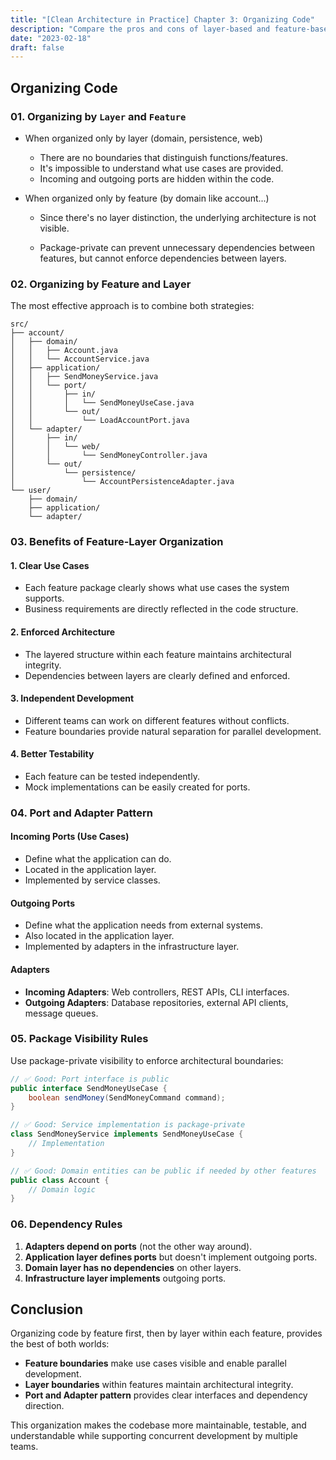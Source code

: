 ```yaml
---
title: "[Clean Architecture in Practice] Chapter 3: Organizing Code"
description: "Compare the pros and cons of layer-based and feature-based organization, and learn effective code organization strategies."
date: "2023-02-18"
draft: false
---
```


## Organizing Code

### 01. Organizing by `Layer` and `Feature`

- When organized only by layer (domain, persistence, web)

  - There are no boundaries that distinguish functions/features.
  - It's impossible to understand what use cases are provided.
  - Incoming and outgoing ports are hidden within the code.

- When organized only by feature (by domain like account...)

  - Since there's no layer distinction, the underlying architecture is not visible.

  - Package-private can prevent unnecessary dependencies between features, but cannot enforce dependencies between layers.

### 02. Organizing by Feature and Layer

The most effective approach is to combine both strategies:

```
src/
├── account/
│   ├── domain/
│   │   ├── Account.java
│   │   └── AccountService.java
│   ├── application/
│   │   ├── SendMoneyService.java
│   │   └── port/
│   │       ├── in/
│   │       │   └── SendMoneyUseCase.java
│   │       └── out/
│   │           └── LoadAccountPort.java
│   └── adapter/
│       ├── in/
│       │   └── web/
│       │       └── SendMoneyController.java
│       └── out/
│           └── persistence/
│               └── AccountPersistenceAdapter.java
└── user/
    ├── domain/
    ├── application/
    └── adapter/
```

### 03. Benefits of Feature-Layer Organization

#### 1. **Clear Use Cases**
- Each feature package clearly shows what use cases the system supports.
- Business requirements are directly reflected in the code structure.

#### 2. **Enforced Architecture**
- The layered structure within each feature maintains architectural integrity.
- Dependencies between layers are clearly defined and enforced.

#### 3. **Independent Development**
- Different teams can work on different features without conflicts.
- Feature boundaries provide natural separation for parallel development.

#### 4. **Better Testability**
- Each feature can be tested independently.
- Mock implementations can be easily created for ports.

### 04. Port and Adapter Pattern

#### Incoming Ports (Use Cases)
- Define what the application can do.
- Located in the application layer.
- Implemented by service classes.

#### Outgoing Ports
- Define what the application needs from external systems.
- Also located in the application layer.
- Implemented by adapters in the infrastructure layer.

#### Adapters
- **Incoming Adapters**: Web controllers, REST APIs, CLI interfaces.
- **Outgoing Adapters**: Database repositories, external API clients, message queues.

### 05. Package Visibility Rules

Use package-private visibility to enforce architectural boundaries:

```java
// ✅ Good: Port interface is public
public interface SendMoneyUseCase {
    boolean sendMoney(SendMoneyCommand command);
}

// ✅ Good: Service implementation is package-private
class SendMoneyService implements SendMoneyUseCase {
    // Implementation
}

// ✅ Good: Domain entities can be public if needed by other features
public class Account {
    // Domain logic
}
```

### 06. Dependency Rules

1. **Adapters depend on ports** (not the other way around).
2. **Application layer defines ports** but doesn't implement outgoing ports.
3. **Domain layer has no dependencies** on other layers.
4. **Infrastructure layer implements** outgoing ports.

## Conclusion

Organizing code by feature first, then by layer within each feature, provides the best of both worlds:

- **Feature boundaries** make use cases visible and enable parallel development.
- **Layer boundaries** within features maintain architectural integrity.
- **Port and Adapter pattern** provides clear interfaces and dependency direction.

This organization makes the codebase more maintainable, testable, and understandable while supporting concurrent development by multiple teams.